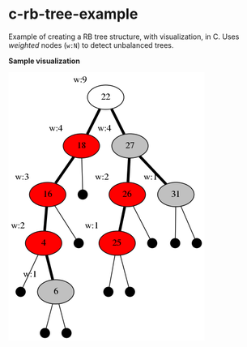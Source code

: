 # c-rb-tree-example
Example of creating a RB tree structure, with visualization, in C. Uses _weighted_ nodes (`w:N`) to detect unbalanced trees.


**Sample visualization**

![rb.png](rb.png)
